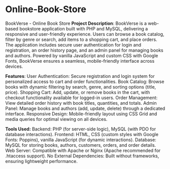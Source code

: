 # Online-Book-Store
 BookVerse - Online Book Store
**Project Description**:
BookVerse is a web-based bookstore application built with PHP and MySQL, delivering a responsive and user-friendly experience. Users can browse a book catalog, filter by genre or search, add items to a shopping cart, and place orders. The application includes secure user authentication for login and registration, an order history page, and an admin panel for managing books and authors. Powered by vanilla JavaScript and custom CSS with Google Fonts, BookVerse ensures a seamless, mobile-friendly interface across devices.

**Features**:
User Authentication: Secure registration and login system for personalized access to cart and order functionalities.
Book Catalog: Browse books with dynamic filtering by search, genre, and sorting options (title, price).
Shopping Cart: Add, update, or remove books in the cart, with checkout functionality available for logged-in users.
Order Management: View detailed order history with book titles, quantities, and totals.
Admin Panel: Manage books and authors (add, update, delete) through a dedicated interface.
Responsive Design: Mobile-friendly layout using CSS Grid and media queries for optimal viewing on all devices.

**Tools Used:**
Backend: PHP (for server-side logic), MySQL (with PDO for database interactions).
Frontend: HTML, CSS (custom styles with Google Fonts: Poppins), vanilla JavaScript (for dynamic interactions).
Database: MySQL for storing books, authors, customers, orders, and order details.
Web Server: Compatible with Apache or Nginx (Apache recommended for .htaccess support).
No External Dependencies: Built without frameworks, ensuring lightweight performance.
